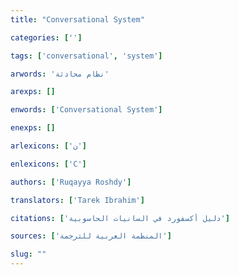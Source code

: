 ```yaml
---
title: "Conversational System"

categories: ['']

tags: ['conversational', 'system']

arwords: 'نظام محادثة'

arexps: []

enwords: ['Conversational System']

enexps: []

arlexicons: ['ن']

enlexicons: ['C']

authors: ['Ruqayya Roshdy']

translators: ['Tarek Ibrahim']

citations: ['دليل أكسفورد في السانيات الحاسوبية']

sources: ['المنظمة العربية للترجمة']

slug: ""
---
```

